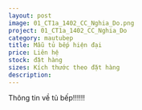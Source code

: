 ```yaml
---
layout: post
image: 01_CT1a_1402_CC_Nghia_Do.png
project: 01_CT1a_1402_CC_Nghia_Do
category: mautubep
title: Mẫu tủ bếp hiện đại
price: Liên hệ
stock: đặt hàng
sizes: Kích thước theo đặt hàng
description:
---
```

Thông tin về tủ bếp!!!!!!
